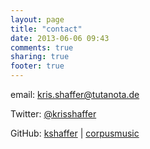 ```yaml
---
layout: page
title: "contact"
date: 2013-06-06 09:43
comments: true
sharing: true
footer: true
---
```


email: [kris.shaffer@tutanota.de](mailto:kris.shaffer@tutanota.de)  

Twitter: [@krisshaffer](https://twitter.com/krisshaffer)  

GitHub: [kshaffer](https://github.com/kshaffer) | [corpusmusic](https://github.com/corpusmusic)  
